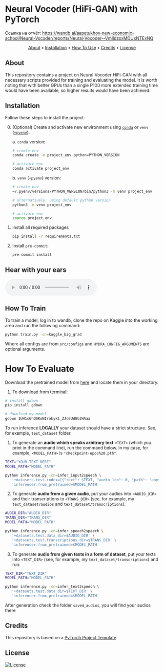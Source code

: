 # Neural Vocoder (HiFi-GAN) with PyTorch

Ссылка на отчёт: https://wandb.ai/aapetukhov-new-economic-school/Neural-Vocoder/reports/Neural-Vocoder--VmlldzoxMDUxNTExNQ

<p align="center">
  <a href="#about">About</a> •
  <a href="#installation">Installation</a> •
  <a href="#how-to-use">How To Use</a> •
  <a href="#credits">Credits</a> •
  <a href="#license">License</a>
</p>

## About

This repository contains a project on Neural Vocoder HiFi-GAN with all necessary scripts provided for training and evaluating the model. It is worth noting that with better GPUs than a single P100 more extended training time would have been available, so higher results would have been achieved.

## Installation

Follow these steps to install the project:

0. (Optional) Create and activate new environment using [`conda`](https://conda.io/projects/conda/en/latest/user-guide/getting-started.html) or `venv` ([`+pyenv`](https://github.com/pyenv/pyenv)).

   a. `conda` version:

   ```bash
   # create env
   conda create -n project_env python=PYTHON_VERSION

   # activate env
   conda activate project_env
   ```

   b. `venv` (`+pyenv`) version:

   ```bash
   # create env
   ~/.pyenv/versions/PYTHON_VERSION/bin/python3 -m venv project_env

   # alternatively, using default python version
   python3 -m venv project_env

   # activate env
   source project_env
   ```

1. Install all required packages

   ```bash
   pip install -r requirements.txt
   ```

2. Install `pre-commit`:
   ```bash
   pre-commit install
   ```

## Hear with your ears
<audio controls>
   <source src="Neural-Vocoder/saved_audios/input2speech_result/test/output_0.wav" type="audio/mpeg">
</audio>

## How To Train

To train a model, log in to wandb, clone the repo on Kaggle into the working area and run the following command:

```bash
python train.py -cn=kaggle_big_grad
```

Where all configs are from `src/configs` and `HYDRA_CONFIG_ARGUMENTS` are optional arguments.

# How To Evaluate

Download the pretrained model from [here](https://drive.google.com/drive/folders/1pMJ1x6gwxQyf-twIPXTR-nAGzbraPduN?usp=sharing) and locate them in your directory.

1. To download from terminal:

```bash
# install gdown
pip install gdown

# download my model
gdown 1UH1s6hQSKoNIrokyk1_ZJc6Ud8b2HAaa
```

To run inference **LOCALLY** your dataset should have a strict structure. See, for example, `test_dataset` folder.

1. To generate an **audio which speaks arbitrary text** `<TEXT>` (which you print in the command line), run the command below. In my case, for example, `<MODEL_PATH>` is `"checkpoint-epoch20.pth"`.

```bash
TEXT="YOUR TEXT HERE"
MODEL_PATH="MODEL_PATH"

python inference.py -cn=infer_input2speech \ 
   '+datasets.test.index=[{"text": $TEXT, "audio_len": 0, "path": "anything.txt"]' \ 
   'inferencer.from_pretrained=$MODEL_PATH'
```

2. To generate **audio from a given audio**, put your audios into `<AUDIO_DIR>` and their transcriptions to `<TRANS_DIR>` (see, for example, my `text_dataset/audios` and `text_dataset/transcriptions`).

```bash
AUDIO_DIR="AUDIO_DIR"
TRANS_DIR="TRANS_DIR"
MODEL_PATH="MODEL_PATH"

python inference.py -cn=infer_speech2speech \ 
   '+datasets.test.data_dir=$AUDIO_DIR' \ 
   '+datasets.test.transcriptions_dir=$TRANS_DIR' \ 
   'inferencer.from_pretrained=$MODEL_PATH'
```

3. To generate **audio from given texts in a form of dataset**, put your texts into `<TEXT_DIR>` (see, for example, my `text_dataset/transcriptions`) and run:

```bash
TEXT_DIR="TEXT_DIR"
MODEL_PATH="MODEL_PATH"

python inference.py -cn=infer_text2speech \ 
   '+datasets.test.data_dir=$TEXT_DIR' \ 
   'inferencer.from_pretrained=$MODEL_PATH'
```

After generation check the folder `saved_audios`, you will find your audios there

## Credits

This repository is based on a [PyTorch Project Template](https://github.com/Blinorot/pytorch_project_template).

## License

[![License](https://img.shields.io/badge/license-MIT-blue.svg)](/LICENSE)
